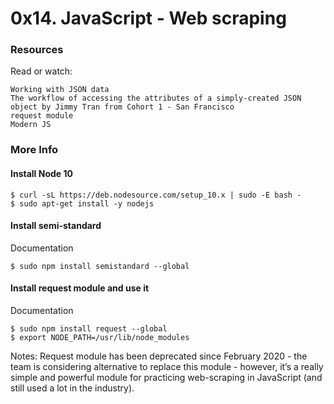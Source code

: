 # 0x14. JavaScript - Web scraping

### Resources

Read or watch:

    Working with JSON data
    The workflow of accessing the attributes of a simply-created JSON object by Jimmy Tran from Cohort 1 - San Francisco
    request module
    Modern JS

### More Info
#### Install Node 10

    $ curl -sL https://deb.nodesource.com/setup_10.x | sudo -E bash -
    $ sudo apt-get install -y nodejs

#### Install semi-standard

Documentation

    $ sudo npm install semistandard --global

#### Install request module and use it

Documentation

    $ sudo npm install request --global
    $ export NODE_PATH=/usr/lib/node_modules

Notes: Request module has been deprecated since February 2020 - the team is considering alternative to replace this module - however, it’s a really simple and powerful module for practicing web-scraping in JavaScript (and still used a lot in the industry).
